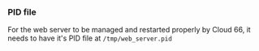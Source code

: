 


### PID file

For the web server to be managed and restarted properly by Cloud 66, it needs to have it's PID file at `/tmp/web_server.pid`

